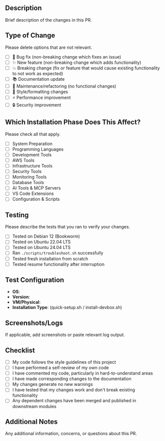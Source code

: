 ## Description
Brief description of the changes in this PR.

## Type of Change
Please delete options that are not relevant.

- [ ] 🐛 Bug fix (non-breaking change which fixes an issue)
- [ ] ✨ New feature (non-breaking change which adds functionality)
- [ ] 💥 Breaking change (fix or feature that would cause existing functionality to not work as expected)
- [ ] 📚 Documentation update
- [ ] 🔧 Maintenance/refactoring (no functional changes)
- [ ] 🎨 Style/formatting changes
- [ ] ⚡ Performance improvement
- [ ] 🔒 Security improvement

## Which Installation Phase Does This Affect?
Please check all that apply.

- [ ] System Preparation
- [ ] Programming Languages  
- [ ] Development Tools
- [ ] AWS Tools
- [ ] Infrastructure Tools
- [ ] Security Tools
- [ ] Monitoring Tools
- [ ] Database Tools
- [ ] AI Tools & MCP Servers
- [ ] VS Code Extensions
- [ ] Configuration & Scripts

## Testing
Please describe the tests that you ran to verify your changes.

- [ ] Tested on Debian 12 (Bookworm)
- [ ] Tested on Ubuntu 22.04 LTS
- [ ] Tested on Ubuntu 24.04 LTS
- [ ] Ran `./scripts/troubleshoot.sh` successfully
- [ ] Tested fresh installation from scratch
- [ ] Tested resume functionality after interruption

## Test Configuration
- **OS**: 
- **Version**: 
- **VM/Physical**: 
- **Installation Type**: (quick-setup.sh / install-devbox.sh)

## Screenshots/Logs
If applicable, add screenshots or paste relevant log output.

## Checklist
- [ ] My code follows the style guidelines of this project
- [ ] I have performed a self-review of my own code
- [ ] I have commented my code, particularly in hard-to-understand areas
- [ ] I have made corresponding changes to the documentation
- [ ] My changes generate no new warnings
- [ ] I have tested that my changes work and don't break existing functionality
- [ ] Any dependent changes have been merged and published in downstream modules

## Additional Notes
Any additional information, concerns, or questions about this PR.
